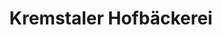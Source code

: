 ---
title: "Kremstaler Hofbäckerei"
url: /wartberg-an-der-krems/kremstaler-hofbaeckerei/
shop: Bäckerei
---